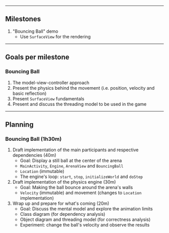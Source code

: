 ----   
## Milestones 
1. "Bouncing Ball" demo 
    * Use `SurfaceView` for the rendering

----   
## Goals per milestone
### Bouncing Ball
1. The model-view-controller approach
2. Present the physics behind the movement (i.e. position, velocity and basic reflection)
3. Present `SurfaceView` fundamentals
4. Present and discuss the threading model to be used in the game   

----   
## Planning
### Bouncing Ball (1h30m)
1. Draft implementation of the main participants and respective dependencies (40m)   
   * Goal: Display a still ball at the center of the arena
   * `MainActivity`, `Engine`, `ArenaView` and `BouncingBall`
   * `Location` (immutable)
   * The engine's loop: `start`, `stop`, `initializeWorld` and `doStep`
2. Draft implementation of the physics engine (30m)   
   * Goal: Making the ball bounce around the arena's walls
   * `Velocity` (immutable) and movement (changes to `Location` implementation) 
3. Wrap up and prepare for what's coming (20m)   
   * Goal: Discuss the mental model and explore the animation limits
   * Class diagram (for dependency analysis)
   * Object diagram and threading model (for correctness analysis)
   * Experiment: change the ball's velocity and observe the results